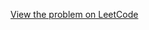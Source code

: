 [View the problem on LeetCode](https://leetcode.com/problems/decrypt-string-from-alphabet-to-integer-mapping/)

